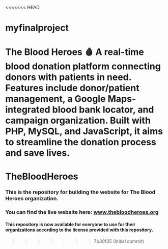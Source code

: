 <<<<<<< HEAD
# myfinalproject
The Blood Heroes 🩸 A real-time blood donation platform connecting donors with patients in need. Features include donor/patient management, a Google Maps-integrated blood bank locator, and campaign organization. Built with PHP, MySQL, and JavaScript, it aims to streamline the donation process and save lives.
=======
# TheBloodHeroes
### This is the repository for building the website for **The Blood Heroes** organization.
### You can find the live website here: www.thebloodheroes.org
#### This repository is now available for everyone to use for their organizations according to the license provided with this repository.
>>>>>>> 7b30f25 (Initial commit)
